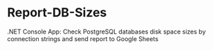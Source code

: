 # Report-DB-Sizes
.NET Console App: Check PostgreSQL databases disk space sizes by connection strings and send report to Google Sheets
